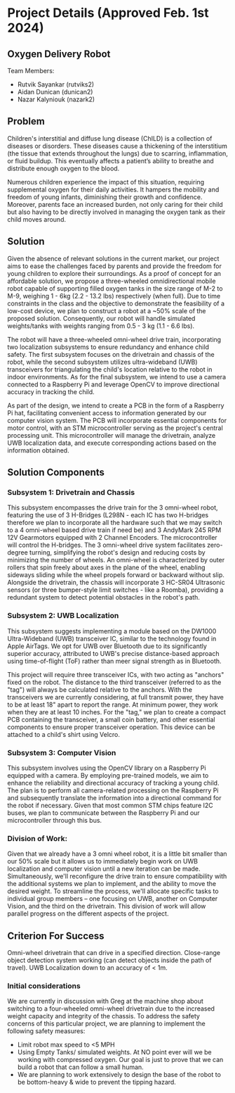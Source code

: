 # Project Details (Approved Feb. 1st 2024)
## Oxygen Delivery Robot

Team Members:
- Rutvik Sayankar (rutviks2)
- Aidan Dunican (dunican2)
- Nazar Kalyniouk (nazark2)

## Problem

Children's interstitial and diffuse lung disease (ChILD) is a collection of diseases or disorders. These diseases cause a thickening of the interstitium (the tissue that extends throughout the lungs) due to scarring, inflammation, or fluid buildup. This eventually affects a patient’s ability to breathe and distribute enough oxygen to the blood.

Numerous children experience the impact of this situation, requiring supplemental oxygen for their daily activities. It hampers the mobility and freedom of young infants, diminishing their growth and confidence. Moreover, parents face an increased burden, not only caring for their child but also having to be directly involved in managing the oxygen tank as their child moves around.


## Solution

Given the absence of relevant solutions in the current market, our project aims to ease the challenges faced by parents and provide the freedom for young children to explore their surroundings. As a proof of concept for an affordable solution, we propose a three-wheeled omnidirectional mobile robot capable of supporting filled oxygen tanks in the size range of M-2 to M-9, weighing 1 - 6kg (2.2 - 13.2 lbs) respectively (when full). Due to time constraints in the class and the objective to demonstrate the feasibility of a low-cost device, we plan to construct a robot at a ~50% scale of the proposed solution. Consequently, our robot will handle simulated weights/tanks with weights ranging from 0.5 - 3 kg (1.1 - 6.6 lbs).

The robot will have a three-wheeled omni-wheel drive train, incorporating two localization subsystems to ensure redundancy and enhance child safety. The first subsystem focuses on the drivetrain and chassis of the robot, while the second subsystem utilizes ultra-wideband (UWB) transceivers for triangulating the child's location relative to the robot in indoor environments. As for the final subsystem, we intend to use a camera connected to a Raspberry Pi and leverage OpenCV to improve directional accuracy in tracking the child.

As part of the design, we intend to create a PCB in the form of a Raspberry Pi hat, facilitating convenient access to information generated by our computer vision system. The PCB will incorporate essential components for motor control, with an STM microcontroller serving as the project's central processing unit. This microcontroller will manage the drivetrain, analyze UWB localization data, and execute corresponding actions based on the information obtained.

## Solution Components

### Subsystem 1: Drivetrain and Chassis

This subsystem encompasses the drive train for the 3 omni-wheel robot, featuring the use of 3 H-Bridges (L298N - each IC has two H-bridges therefore we plan to incorporate all the hardware such that we may switch to a 4 omni-wheel based drive train if need be) and 3 AndyMark 245 RPM 12V Gearmotors equipped with 2 Channel Encoders. The microcontroller will control the H-bridges. The 3 omni-wheel drive system facilitates zero-degree turning, simplifying the robot's design and reducing costs by minimizing the number of wheels. An omni-wheel is characterized by outer rollers that spin freely about axes in the plane of the wheel, enabling sideways sliding while the wheel propels forward or backward without slip. Alongside the drivetrain, the chassis will incorporate 3 HC-SR04 Ultrasonic sensors (or three bumper-style limit switches - like a Roomba), providing a redundant system to detect potential obstacles in the robot's path.

### Subsystem 2: UWB Localization
This subsystem suggests implementing a module based on the DW1000 Ultra-Wideband (UWB) transceiver IC, similar to the technology found in Apple AirTags. We opt for UWB over Bluetooth due to its significantly superior accuracy, attributed to UWB's precise distance-based approach using time-of-flight (ToF) rather than meer signal strength as in Bluetooth.

This project will require three transceiver ICs, with two acting as "anchors" fixed on the robot. The distance to the third transceiver (referred to as the "tag") will always be calculated relative to the anchors. With the transceivers we are currently considering, at full transmit power, they have to be at least 18" apart to report the range. At minimum power, they work when they are at least 10 inches. For the "tag," we plan to create a compact PCB containing the transceiver, a small coin battery, and other essential components to ensure proper transceiver operation. This device can be attached to a child's shirt using Velcro.

### Subsystem 3: Computer Vision
This subsystem involves using the OpenCV library on a Raspberry Pi equipped with a camera. By employing pre-trained models, we aim to enhance the reliability and directional accuracy of tracking a young child. The plan is to perform all camera-related processing on the Raspberry Pi and subsequently translate the information into a directional command for the robot if necessary. Given that most common STM chips feature I2C buses, we plan to communicate between the Raspberry Pi and our microcontroller through this bus.

### Division of Work:
Given that we already have a 3 omni wheel robot, it is a little bit smaller than our 50% scale but it allows us to immediately begin work on UWB localization and computer vision until a new iteration can be made. Simultaneously, we'll reconfigure the drive train to ensure compatibility with the additional systems we plan to implement, and the ability to move the desired weight. To streamline the process, we'll allocate specific tasks to individual group members – one focusing on UWB, another on Computer Vision, and the third on the drivetrain. This division of work will allow parallel progress on the different aspects of the project.

## Criterion For Success

Omni-wheel drivetrain that can drive in a specified direction.
Close-range object detection system working (can detect objects inside the path of travel).
UWB Localization down to an accuracy of < 1m. 

### Initial considerations

We are currently in discussion with Greg at the machine shop about switching to a four-wheeled omni-wheel drivetrain due to the increased weight capacity and integrity of the chassis. To address the safety concerns of this particular project, we are planning to implement the following safety measures:
- Limit robot max speed to <5 MPH
- Using Empty Tanks/ simulated weights. At NO point ever will we be working with compressed oxygen. Our goal is just to prove that we can build a robot that can follow a small human.
- We are planning to work extensively to design the base of the robot to be bottom-heavy & wide to prevent the tipping hazard.